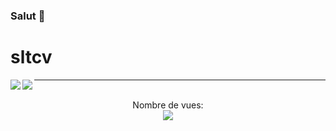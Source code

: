 ### Salut 👋
# sltcv

<img align="left" src="https://github-readme-stats.vercel.app/api?username=GAGOU78&show_icons=true&theme=jolly&count_private=true"/>
<img align="left" src="https://github-readme-stats.vercel.app/api/top-langs/?username=GAGOU78&compact&theme=jolly&count_private=true"/>







---

<p align="center"> 
  <br>Nombre de vues: <br>
  <img src="https://profile-counter.glitch.me/GAGOU78/count.svg" />
</p>
